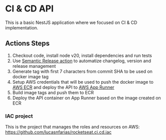 # CI & CD API

This is a basic NestJS application where we focused on CI & CD implementation.

## Actions Steps

1. Checkout code, install node v20, install dependencies and run tests
2. Use [Semantic Release action](https://github.com/cycjimmy/semantic-release-action) to automatize changelog, version and release management
3. Generate tag with first 7 characters from commit SHA to be used on docker image tag
4. Setup AWS credentials that will be used to push the docker image to [AWS ECR](https://aws.amazon.com/ecr/) and deploy the API to [AWS App Runner](https://aws.amazon.com/apprunner/)
5. Build image tags and push them to ECR
6. Deploy the API container on App Runner based on the image created on ECR

### IAC project

This is the project that manages the roles and resources on AWS: https://github.com/lucasnfarias/rocketseat.ci.cd.iac
